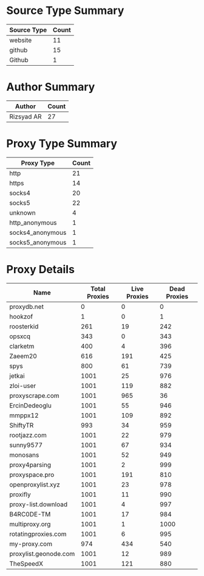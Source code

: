 # Source Type Summary

| Source Type | Count |
|-------------|-------|
| website | 11 |
| github | 15 |
| Github | 1 |


# Author Summary

| Author | Count |
|--------|-------|
| Rizsyad AR | 27 |


# Proxy Type Summary

| Proxy Type | Count |
|------------|-------|
| http | 21 |
| https | 14 |
| socks4 | 20 |
| socks5 | 22 |
| unknown | 4 |
| http_anonymous | 1 |
| socks4_anonymous | 1 |
| socks5_anonymous | 1 |


# Proxy Details

| Name | Total Proxies | Live Proxies | Dead Proxies |
|------|---------------|--------------|---------------|
| proxydb.net | 0 | 0 | 0 |
| hookzof | 1 | 0 | 1 |
| roosterkid | 261 | 19 | 242 |
| opsxcq | 343 | 0 | 343 |
| clarketm | 400 | 4 | 396 |
| Zaeem20 | 616 | 191 | 425 |
| spys | 800 | 61 | 739 |
| jetkai | 1001 | 25 | 976 |
| zloi-user | 1001 | 119 | 882 |
| proxyscrape.com | 1001 | 965 | 36 |
| ErcinDedeoglu | 1001 | 55 | 946 |
| mmppx12 | 1001 | 109 | 892 |
| ShiftyTR | 993 | 34 | 959 |
| rootjazz.com | 1001 | 22 | 979 |
| sunny9577 | 1001 | 67 | 934 |
| monosans | 1001 | 52 | 949 |
| proxy4parsing | 1001 | 2 | 999 |
| proxyspace.pro | 1001 | 191 | 810 |
| openproxylist.xyz | 1001 | 23 | 978 |
| proxifly | 1001 | 11 | 990 |
| proxy-list.download | 1001 | 4 | 997 |
| B4RC0DE-TM | 1001 | 17 | 984 |
| multiproxy.org | 1001 | 1 | 1000 |
| rotatingproxies.com | 1001 | 6 | 995 |
| my-proxy.com | 974 | 434 | 540 |
| proxylist.geonode.com | 1001 | 12 | 989 |
| TheSpeedX | 1001 | 121 | 880 |
